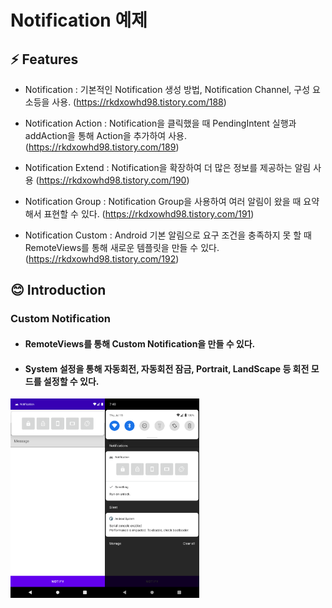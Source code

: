 # Notification 예제

## ⚡ Features
* Notification : 기본적인 Notification 생성 방법, Notification Channel, 구성 요소등을 사용. (https://rkdxowhd98.tistory.com/188)

* Notification Action : Notification을 클릭했을 때 PendingIntent 실행과 addAction을 통해 Action을 추가하여 사용. (https://rkdxowhd98.tistory.com/189)

* Notification Extend : Notification을 확장하여 더 많은 정보를 제공하는 알림 사용 (https://rkdxowhd98.tistory.com/190)

* Notification Group : Notification Group을 사용하여 여러 알림이 왔을 때 요약해서 표현할 수 있다. (https://rkdxowhd98.tistory.com/191)

* Notification Custom : Android 기본 알림으로 요구 조건을 충족하지 못 할 때 RemoteViews를 통해 새로운 템플릿을 만들 수 있다. (https://rkdxowhd98.tistory.com/192)

## 😊 Introduction
### Custom Notification
* #### RemoteViews를 통해 Custom Notification을 만들 수 있다.
* #### System 설정을 통해 자동회전, 자동회전 잠금, Portrait, LandScape 등 회전 모드를 설정할 수 있다.
<img src="./readme/Custom1.png" alt="Custom1" width="30%"><img src="./readme/Custom2.png" alt="Custom2" width="30%">